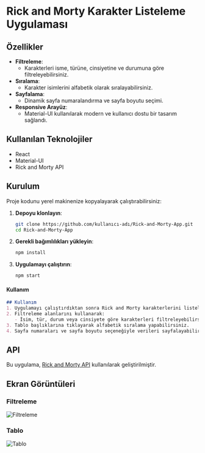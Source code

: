 # Rick and Morty Karakter Listeleme Uygulaması
## Özellikler
- **Filtreleme**:
  - Karakterleri isme, türüne, cinsiyetine ve durumuna göre filtreleyebilirsiniz.
- **Sıralama**:
  - Karakter isimlerini alfabetik olarak sıralayabilirsiniz.
- **Sayfalama**:
  - Dinamik sayfa numaralandırma ve sayfa boyutu seçimi.
- **Responsive Arayüz**:
  - Material-UI kullanılarak modern ve kullanıcı dostu bir tasarım sağlandı.
    
## Kullanılan Teknolojiler
- React
- Material-UI
- Rick and Morty API

## Kurulum
Proje kodunu yerel makinenize kopyalayarak çalıştırabilirsiniz:

1. **Depoyu klonlayın**:
   ```bash
   git clone https://github.com/kullanıcı-adı/Rick-and-Morty-App.git
   cd Rick-and-Morty-App
2. **Gerekli bağımlılıkları yükleyin**:
   ```bash
   npm install
3. **Uygulamayı çalıştırın**:
   ```bash
   npm start

#### **Kullanım**
```markdown
## Kullanım
1. Uygulamayı çalıştırdıktan sonra Rick and Morty karakterlerini listeleyen bir tablo göreceksiniz.
2. Filtreleme alanlarını kullanarak:
   - İsim, tür, durum veya cinsiyete göre karakterleri filtreleyebilirsiniz.
3. Tablo başlıklarına tıklayarak alfabetik sıralama yapabilirsiniz.
4. Sayfa numaraları ve sayfa boyutu seçeneğiyle verileri sayfalayabilirsiniz.
```
## API
Bu uygulama, [Rick and Morty API](https://rickandmortyapi.com/) kullanılarak geliştirilmiştir.

## Ekran Görüntüleri
### Filtreleme
![Filtreleme](https://github.com/user-attachments/assets/b924eec5-8c8a-4d7a-83ea-b83d353d8da0)
### Tablo
![Tablo](https://github.com/user-attachments/assets/c97f7a08-5d61-4e4e-8eb2-c2c1c78448b2)





   
